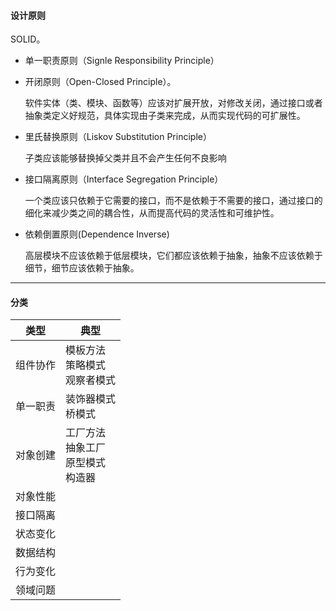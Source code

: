 #### 设计原则

SOLID。

* 单一职责原则（Signle Responsibility Principle）

* 开闭原则（Open-Closed Principle）。

  软件实体（类、模块、函数等）应该对扩展开放，对修改关闭，通过接口或者抽象类定义好规范，具体实现由子类来完成，从而实现代码的可扩展性。

* 里氏替换原则（Liskov Substitution Principle）

  子类应该能够替换掉父类并且不会产生任何不良影响

* 接口隔离原则（Interface Segregation Principle）

  一个类应该只依赖于它需要的接口，而不是依赖于不需要的接口，通过接口的细化来减少类之间的耦合性，从而提高代码的灵活性和可维护性。

* 依赖倒置原则(Dependence Inverse)
  
  高层模块不应该依赖于低层模块，它们都应该依赖于抽象，抽象不应该依赖于细节，细节应该依赖于抽象。

---

#### 分类

| 类型     | 典型                                         |
| -------- | -------------------------------------------- |
| 组件协作 | 模板方法<br />策略模式<br />观察者模式       |
| 单一职责 | 装饰器模式<br />桥模式                       |
| 对象创建 | 工厂方法<br/>抽象工厂<br>原型模式<br/>构造器 |
| 对象性能 |                                              |
| 接口隔离 |                                              |
| 状态变化 |                                              |
| 数据结构 |                                              |
| 行为变化 |                                              |
| 领域问题 |                                              |